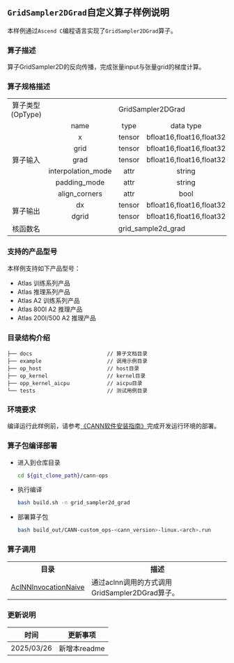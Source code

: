## `GridSampler2DGrad`自定义算子样例说明 
本样例通过`Ascend C`编程语言实现了`GridSampler2DGrad`算子。

### 算子描述
算子GridSampler2D的反向传播，完成张量input与张量grid的梯度计算。

### 算子规格描述

<table>
<tr><td rowspan="1" align="center">算子类型(OpType)</td><td colspan="4" align="center">GridSampler2DGrad</td></tr>
</tr>
<tr><td rowspan="7" align="center">算子输入</td><td align="center">name</td><td align="center">type</td><td align="center">data type</td><td align="center">format</td></tr>
<tr><td align="center">x</td><td align="center">tensor</td><td align="center">bfloat16,float16,float32</td><td align="center">NHWC</td></tr>
<tr><td align="center">grid</td><td align="center">tensor</td><td align="center">bfloat16,float16,float32</td><td align="center">ND</td></tr>
<tr><td align="center">grad</td><td align="center">tensor</td><td align="center">bfloat16,float16,float32</td><td align="center">NHWC</td></tr>
<tr><td align="center">interpolation_mode</td><td align="center">attr</td><td align="center">string</td><td align="center"></td></tr>
<tr><td align="center">padding_mode</td><td align="center">attr</td><td align="center">string</td><td align="center"></td></tr>
<tr><td align="center">align_corners</td><td align="center">attr</td><td align="center">bool</td><td align="center"></td></tr>
</tr>
</tr>
<tr><td rowspan="2" align="center">算子输出</td><td align="center">dx</td><td align="center">tensor</td><td align="center">bfloat16,float16,float32</td><td align="center">NHWC</td></tr>
<tr><td align="center">dgrid</td><td align="center">tensor</td><td align="center">bfloat16,float16,float32</td><td align="center">ND</td></tr>
</tr>
<tr><td rowspan="1" align="center">核函数名</td><td colspan="4" align="center">grid_sample2d_grad</td></tr>
</table>

### 支持的产品型号
本样例支持如下产品型号：
- Atlas 训练系列产品
- Atlas 推理系列产品
- Atlas A2 训练系列产品
- Atlas 800I A2 推理产品
- Atlas 200I/500 A2 推理产品

### 目录结构介绍
```
├── docs                        // 算子文档目录
├── example                     // 调用示例目录
├── op_host                     // host目录
├── op_kernel                   // kernel目录
├── opp_kernel_aicpu            // aicpu目录
└── tests                       // 测试用例目录
```

### 环境要求
编译运行此样例前，请参考[《CANN软件安装指南》](https://hiascend.com/document/redirect/CannCommunityInstSoftware)完成开发运行环境的部署。

### 算子包编译部署
  - 进入到仓库目录

    ```bash
    cd ${git_clone_path}/cann-ops
    ```

  - 执行编译

    ```bash
    bash build.sh -n grid_sampler2d_grad 
    ```

  - 部署算子包

    ```bash
    bash build_out/CANN-custom_ops-<cann_version>-linux.<arch>.run
    ```
### 算子调用
<table>
    <th>目录</th><th>描述</th>
    <tr>
        <td><a href="./examples/AclNNInvocationNaive"> AclNNInvocationNaive</td><td>通过aclnn调用的方式调用GridSampler2DGrad算子。</td>
    </tr>
</table>

### 更新说明
| 时间 | 更新事项 |
|----|------|
| 2025/03/26 | 新增本readme |
